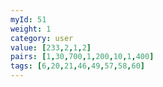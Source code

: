 ```yaml
---
myId: 51
weight: 1
category: user
value: [233,2,1,2]
pairs: [1,30,700,1,200,10,1,400]
tags: [6,20,21,46,49,57,58,60]
---
```

